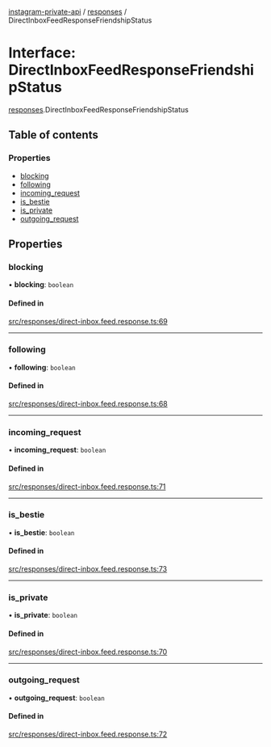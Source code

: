 [instagram-private-api](../../README.md) / [responses](../../modules/responses.md) / DirectInboxFeedResponseFriendshipStatus

# Interface: DirectInboxFeedResponseFriendshipStatus

[responses](../../modules/responses.md).DirectInboxFeedResponseFriendshipStatus

## Table of contents

### Properties

- [blocking](DirectInboxFeedResponseFriendshipStatus.md#blocking)
- [following](DirectInboxFeedResponseFriendshipStatus.md#following)
- [incoming\_request](DirectInboxFeedResponseFriendshipStatus.md#incoming_request)
- [is\_bestie](DirectInboxFeedResponseFriendshipStatus.md#is_bestie)
- [is\_private](DirectInboxFeedResponseFriendshipStatus.md#is_private)
- [outgoing\_request](DirectInboxFeedResponseFriendshipStatus.md#outgoing_request)

## Properties

### blocking

• **blocking**: `boolean`

#### Defined in

[src/responses/direct-inbox.feed.response.ts:69](https://github.com/Nerixyz/instagram-private-api/blob/b3351b9/src/responses/direct-inbox.feed.response.ts#L69)

___

### following

• **following**: `boolean`

#### Defined in

[src/responses/direct-inbox.feed.response.ts:68](https://github.com/Nerixyz/instagram-private-api/blob/b3351b9/src/responses/direct-inbox.feed.response.ts#L68)

___

### incoming\_request

• **incoming\_request**: `boolean`

#### Defined in

[src/responses/direct-inbox.feed.response.ts:71](https://github.com/Nerixyz/instagram-private-api/blob/b3351b9/src/responses/direct-inbox.feed.response.ts#L71)

___

### is\_bestie

• **is\_bestie**: `boolean`

#### Defined in

[src/responses/direct-inbox.feed.response.ts:73](https://github.com/Nerixyz/instagram-private-api/blob/b3351b9/src/responses/direct-inbox.feed.response.ts#L73)

___

### is\_private

• **is\_private**: `boolean`

#### Defined in

[src/responses/direct-inbox.feed.response.ts:70](https://github.com/Nerixyz/instagram-private-api/blob/b3351b9/src/responses/direct-inbox.feed.response.ts#L70)

___

### outgoing\_request

• **outgoing\_request**: `boolean`

#### Defined in

[src/responses/direct-inbox.feed.response.ts:72](https://github.com/Nerixyz/instagram-private-api/blob/b3351b9/src/responses/direct-inbox.feed.response.ts#L72)
